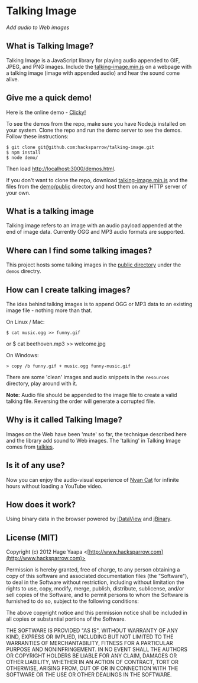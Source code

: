 Talking Image
=============

*Add audio to Web images*

## What is Talking Image?

Talking Image is a JavaScript library for playing audio appended to GIF, JPEG, and PNG images. Include the [talking-image.min.js](https://raw.github.com/hacksparrow/talking-image/master/build/talking-image.min.js) on a webpage with a talking image (image with appended audio) and hear the sound come alive.

## Give me a quick demo!

Here is the online demo - [Clicky!](http://talkingimage.neocities.org/)

To see the demos from the repo, make sure you have Node.js installed on your system. Clone the repo and run the demo server to see the demos. Follow these instructions:

    $ git clone git@github.com:hacksparrow/talking-image.git  
    $ npm install  
    $ node demo/  

Then load [http://localhost:3000/demos.html](http://localhost:3000/demos.html).

If you don't want to clone the repo, download [talking-image.min.js](https://raw.github.com/hacksparrow/talking-image/master/build/talking-image.min.js) and the files from the [demo/public](https://github.com/hacksparrow/talking-image/tree/master/demos/public) directory and host them on any HTTP server of your own.

## What is a talking image

Talking image refers to an image with an audio payload appended at the end of image data. Currently OGG and MP3 audio formats are supported.

## Where can I find some talking images?

This project hosts some talking images in the [public directory](https://github.com/hacksparrow/talking-image/tree/master/demos/public) under the `demos` directry.

## How can I create talking images?

The idea behind talking images is to append OGG or MP3 data to an existing image file - nothing more than that.

On Linux / Mac:

    $ cat music.ogg >> funny.gif
or
    $ cat beethoven.mp3 >> welcome.jpg

On Windows:

    > copy /b funny.gif + music.ogg funny-music.gif

There are some 'clean' images and audio snippets in the `resources` directory, play around with it.

**Note:** Audio file should be appended to the image file to create a valid talking file. Reversing the order will generate a corrupted file.

## Why is it called Talking Image?

Images on the Web have been 'mute' so far, the technique described here and the library add sound to Web images. The 'talking' in Talking Image comes from [talkies](http://en.wikipedia.org/wiki/Sound_film).

## Is it of any use?

Now you can enjoy the audio-visual experience of [Nyan Cat](http://nyancatmusical.neocities.org/) for infinite hours without loading a YouTube video.

## How does it work?

Using binary data in the browser powered by [jDataView](http://github.com/jDataView/jDataView) and [jBinary](https://github.com/jDataView/jBinary).

## License (MIT)

Copyright (c) 2012 Hage Yaapa <[http://www.hacksparrow.com](http://www.hacksparrow.com)>

Permission is hereby granted, free of charge, to any person obtaining a copy
of this software and associated documentation files (the "Software"), to deal
in the Software without restriction, including without limitation the rights
to use, copy, modify, merge, publish, distribute, sublicense, and/or sell
copies of the Software, and to permit persons to whom the Software is
furnished to do so, subject to the following conditions:

The above copyright notice and this permission notice shall be included in
all copies or substantial portions of the Software.

THE SOFTWARE IS PROVIDED "AS IS", WITHOUT WARRANTY OF ANY KIND, EXPRESS OR
IMPLIED, INCLUDING BUT NOT LIMITED TO THE WARRANTIES OF MERCHANTABILITY,
FITNESS FOR A PARTICULAR PURPOSE AND NONINFRINGEMENT. IN NO EVENT SHALL THE
AUTHORS OR COPYRIGHT HOLDERS BE LIABLE FOR ANY CLAIM, DAMAGES OR OTHER
LIABILITY, WHETHER IN AN ACTION OF CONTRACT, TORT OR OTHERWISE, ARISING FROM, OUT OF OR IN CONNECTION WITH THE SOFTWARE OR THE USE OR OTHER DEALINGS IN THE SOFTWARE.

